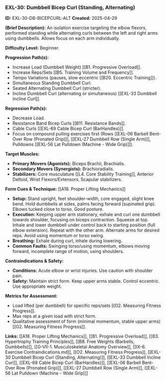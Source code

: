 ### **EXL-30: Dumbbell Bicep Curl (Standing, Alternating)**

**ID:** EXL-30-DB-BICEPCURL-ALT **Created:** 2025-04-29

**(Brief Description):** An isolation exercise targeting the elbow flexors, performed standing while alternating curls between the left and right arms using dumbbells. Allows focus on each arm individually.

**Difficulty Level:** Beginner.

**Progression Path(s):**

- Increase Load (Dumbbell Weight) [[B1. Progressive Overload]].
- Increase Reps/Sets [[B5. Training Volume and Frequency]].
- Tempo Variations (pauses, slow eccentric [[B20. Eccentric Training]]).
- Simultaneous Standing Dumbbell Curl.
- Seated Alternating Dumbbell Curl (stricter).
- Incline Dumbbell Curl (alternating or simultaneous) [[EXL-33 Dumbbell Incline Curl]].

**Regression Path(s):**

- Decrease Load.
- Resistance Band Bicep Curls [[B11. Resistance Bands]].
- Cable Curls [[EXL-69 Cable Bicep Curl (BarHandles)]].
- Focus on compound pulling exercises first (Rows [[EXL-06 Barbell Bent-Over Row (Pronated Grip)]], [[EXL-27 Dumbbell Row (Single Arm)]], Pulldowns [[EXL-56 Lat Pulldown (Machine - Wide Grip)]]).

**Target Muscles:**

- **Primary Movers (Agonists):** Biceps Brachii, Brachialis.
- **Secondary Movers (Synergists):** Brachioradialis.
- **Stabilizers:** Core musculature [[L4. Core Stability Training]], Anterior Deltoid, Wrist Flexors/Extensors, Scapular stabilizers.

**Form Cues & Technique:** [[A18. Proper Lifting Mechanics]]

- **Setup:** Stand upright, feet shoulder-width, core engaged, slight knee bend. Hold dumbbells at sides, palms facing forward (supinated grip). Elbows tucked close to torso. Good posture.
- **Execution:** Keeping upper arm stationary, exhale and curl one dumbbell towards shoulder, focusing on biceps contraction. Squeeze at top. Inhale and lower dumbbell under control back to starting position (full elbow extension). Repeat with the other arm. Alternate arms for desired reps. Avoid using momentum or torso swing.
- **Breathing:** Exhale during curl, inhale during lowering.
- **Common Faults:** Swinging torso/using momentum, elbows moving forward, incomplete range of motion, using shoulders.

**Contraindications & Safety:**

- **Conditions:** Acute elbow or wrist injuries. Use caution with shoulder pain.
- **Safety:** Maintain strict form. Keep upper arms stable. Control eccentric. Use appropriate weight.

**Metrics for Assessment:**

- Load lifted (per dumbbell) for specific reps/sets [[O2. Measuring Fitness Progress]].
- Max reps at a given load with strict form.
- Qualitative assessment of form (minimal momentum, stable upper arms) [[O2. Measuring Fitness Progress]].

**Links:** [[A18. Proper Lifting Mechanics]], [[B1. Progressive Overload]], [[B3. Hypertrophy Training Principles]], [[B8. Free Weights (Barbells, Dumbbells)]], [[G-VII-1. Musculoskeletal Anatomy Overview]], [[IX-6. Exercise Contraindications.md]], [[O2. Measuring Fitness Progress]], [[EXL-30 Dumbbell Bicep Curl (Standing, Alternating)]], [[EXL-33 Dumbbell Incline Curl]], [[EXL-69 Cable Bicep Curl (BarHandles)]], [[EXL-06 Barbell Bent-Over Row (Pronated Grip)]], [[EXL-27 Dumbbell Row (Single Arm)]], [[EXL-56 Lat Pulldown (Machine - Wide Grip)]]